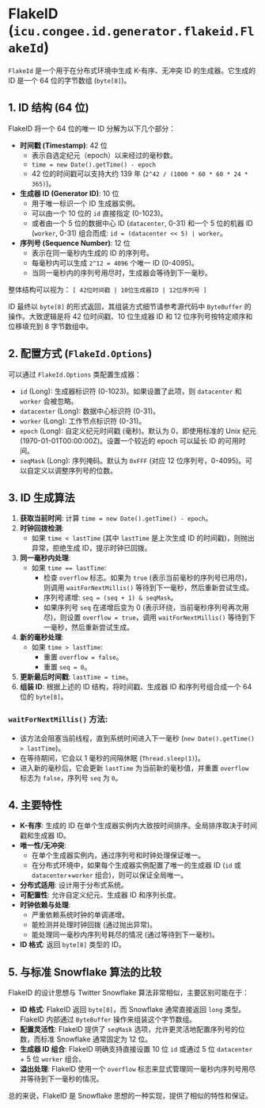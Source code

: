 # FlakeID (`icu.congee.id.generator.flakeid.FlakeId`)

`FlakeId` 是一个用于在分布式环境中生成 K-有序、无冲突 ID 的生成器。它生成的 ID 是一个 64 位的字节数组 (`byte[8]`)。

## 1. ID 结构 (64 位)

FlakeID 将一个 64 位的唯一 ID 分解为以下几个部分：

- **时间戳 (Timestamp)**: 42 位
  - 表示自选定纪元（epoch）以来经过的毫秒数。
  - `time = new Date().getTime() - epoch`
  - 42 位的时间戳可以支持大约 139 年 (`2^42 / (1000 * 60 * 60 * 24 * 365)`)。
- **生成器 ID (Generator ID)**: 10 位
  - 用于唯一标识一个 ID 生成器实例。
  - 可以由一个 10 位的 `id` 直接指定 (0-1023)。
  - 或者由一个 5 位的数据中心 ID (`datacenter`, 0-31) 和一个 5 位的机器 ID (`worker`, 0-31) 组合而成: `id = (datacenter << 5) | worker`。
- **序列号 (Sequence Number)**: 12 位
  - 表示在同一毫秒内生成的 ID 的序列号。
  - 每毫秒内可以生成 `2^12 = 4096` 个唯一 ID (0-4095)。
  - 当同一毫秒内的序列号用尽时，生成器会等待到下一毫秒。

整体结构可以视为：
`[ 42位时间戳 | 10位生成器ID | 12位序列号 ]`

ID 最终以 `byte[8]` 的形式返回，其组装方式细节请参考源代码中 `ByteBuffer` 的操作。大致逻辑是将 42 位时间戳、10 位生成器 ID 和 12 位序列号按特定顺序和位移填充到 8 字节数组中。

## 2. 配置方式 (`FlakeId.Options`)

可以通过 `FlakeId.Options` 类配置生成器：

- `id` (Long): 生成器标识符 (0-1023)。如果设置了此项，则 `datacenter` 和 `worker` 会被忽略。
- `datacenter` (Long): 数据中心标识符 (0-31)。
- `worker` (Long): 工作节点标识符 (0-31)。
- `epoch` (Long): 自定义纪元时间戳 (毫秒)。默认为 0，即使用标准的 Unix 纪元 (1970-01-01T00:00:00Z)。设置一个较近的 epoch 可以延长 ID 的可用时间。
- `seqMask` (Long): 序列掩码。默认为 `0xFFF` (对应 12 位序列号，0-4095)。可以自定义以调整序列号的位数。

## 3. ID 生成算法

1.  **获取当前时间**: 计算 `time = new Date().getTime() - epoch`。
2.  **时钟回拨检测**:
    - 如果 `time < lastTime` (其中 `lastTime` 是上次生成 ID 的时间戳)，则抛出异常，拒绝生成 ID，提示时钟已回拨。
3.  **同一毫秒内处理**:
    - 如果 `time == lastTime`:
      - 检查 `overflow` 标志。如果为 `true` (表示当前毫秒的序列号已用尽)，则调用 `waitForNextMillis()` 等待到下一毫秒，然后重新尝试生成。
      - 序列号递增: `seq = (seq + 1) & seqMask`。
      - 如果序列号 `seq` 在递增后变为 0 (表示环绕，当前毫秒序列号再次用尽)，则设置 `overflow = true`，调用 `waitForNextMillis()` 等待到下一毫秒，然后重新尝试生成。
4.  **新的毫秒处理**:
    - 如果 `time > lastTime`:
      - 重置 `overflow = false`。
      - 重置 `seq = 0`。
5.  **更新最后时间戳**: `lastTime = time`。
6.  **组装 ID**: 根据上述的 ID 结构，将时间戳、生成器 ID 和序列号组合成一个 64 位的 `byte[8]`。

### `waitForNextMillis()` 方法:

- 该方法会阻塞当前线程，直到系统时间进入下一毫秒 (`new Date().getTime() > lastTime`)。
- 在等待期间，它会以 1 毫秒的间隔休眠 (`Thread.sleep(1)`)。
- 进入新的毫秒后，它会更新 `lastTime` 为当前新的毫秒值，并重置 `overflow` 标志为 `false`，序列号 `seq` 为 `0`。

## 4. 主要特性

- **K-有序**: 生成的 ID 在单个生成器实例内大致按时间排序。全局排序取决于时间戳和生成器 ID。
- **唯一性/无冲突**:
  - 在单个生成器实例内，通过序列号和时钟处理保证唯一。
  - 在分布式环境中，如果每个生成器实例配置了唯一的生成器 ID (`id` 或 `datacenter`+`worker` 组合)，则可以保证全局唯一。
- **分布式适用**: 设计用于分布式系统。
- **可配置性**: 允许自定义纪元、生成器 ID 和序列长度。
- **时钟依赖与处理**:
  - 严重依赖系统时钟的单调递增。
  - 能检测并处理时钟回拨 (通过抛出异常)。
  - 能处理同一毫秒内序列号耗尽的情况 (通过等待到下一毫秒)。
- **ID 格式**: 返回 `byte[8]` 类型的 ID。

## 5. 与标准 Snowflake 算法的比较

FlakeID 的设计思想与 Twitter Snowflake 算法非常相似，主要区别可能在于：

- **ID 格式**: FlakeID 返回 `byte[8]`，而 Snowflake 通常直接返回 `long` 类型。FlakeID 内部通过 `ByteBuffer` 操作来组装这个字节数组。
- **配置灵活性**: FlakeID 提供了 `seqMask` 选项，允许更灵活地配置序列号的位数，而标准 Snowflake 通常固定为 12 位。
- **生成器 ID 组合**: FlakeID 明确支持直接设置 10 位 `id` 或通过 5 位 `datacenter` + 5 位 `worker` 组合。
- **溢出处理**: FlakeID 使用一个 `overflow` 标志来显式管理同一毫秒内序列号用尽并等待到下一毫秒的情况。

总的来说，FlakeID 是 Snowflake 思想的一种实现，提供了相似的特性和保证。
